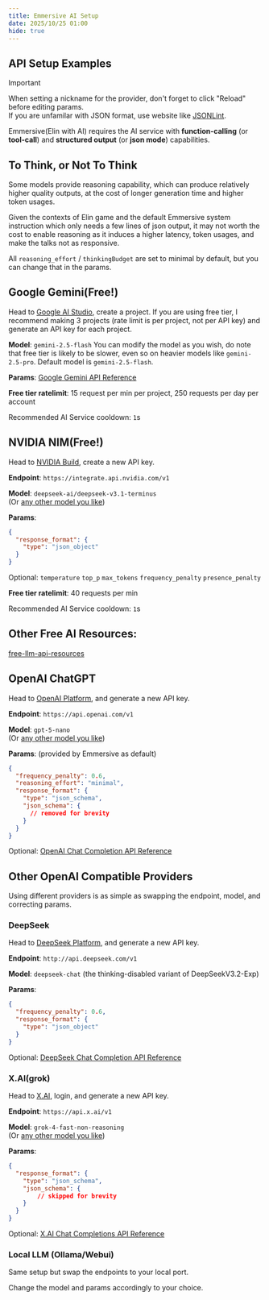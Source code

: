 ```yaml
---
title: Emmersive AI Setup
date: 2025/10/25 01:00
hide: true
---
```


## API Setup Examples

> [!Important]
> When setting a nickname for the provider, don't forget to click "Reload" before editing params.   
> If you are unfamilar with JSON format, use website like [JSONLint](https://jsonlint.com/).

Emmersive(Elin with AI) requires the AI service with **function-calling** (or **tool-call**) and **structured output** (or **json mode**) capabilities.

## To Think, or Not To Think 

Some models provide reasoning capability, which can produce relatively higher quality outputs, at the cost of longer generation time and higher token usages. 

Given the contexts of Elin game and the default Emmersive system instruction which only needs a few lines of json output, it may not worth the cost to enable reasoning as it induces a higher latency, token usages, and make the talks not as responsive.

All `reasoning_effort` / `thinkingBudget` are set to minimal by default, but you can change that in the params.

## Google Gemini(Free!)

Head to [Google AI Studio](https://aistudio.google.com/projects), create a project. If you are using free tier, I recommend making 3 projects (rate limit is per project, not per API key) and generate an API key for each project.

**Model**: `gemini-2.5-flash` You can modify the model as you wish, do note that free tier is likely to be slower, even so on heavier models like `gemini-2.5-pro`.  Default model is `gemini-2.5-flash`.

**Params**:
[Google Gemini API Reference](https://ai.google.dev/api/generate-content#request-body)

**Free tier ratelimit**: 15 request per min per project, 250 requests per day per account

Recommended AI Service cooldown: `1`s

## NVIDIA NIM(Free!)

Head to [NVIDIA Build](https://build.nvidia.com/settings/api-keys), create a new API key.

**Endpoint**: `https://integrate.api.nvidia.com/v1`<C prev />  

**Model**: `deepseek-ai/deepseek-v3.1-terminus`<C prev />  
(Or [any other model you like](https://docs.api.nvidia.com/nim/reference/deepseek-ai-deepseek-v3_1-terminus))

**Params**:
```json
{
  "response_format": {
    "type": "json_object"
  }
}
```
Optional: `temperature` `top_p` `max_tokens` `frequency_penalty` `presence_penalty`

**Free tier ratelimit**: 40 requests per min

Recommended AI Service cooldown: `1`s

## Other Free AI Resources:

[free-llm-api-resources](https://github.com/cheahjs/free-llm-api-resources)

## OpenAI ChatGPT

Head to [OpenAI Platform](https://platform.openai.com/api-keys), and generate a new API key.

**Endpoint**: `https://api.openai.com/v1`<C prev />

**Model**: `gpt-5-nano`<C prev />  
(Or [any other model you like](https://platform.openai.com/docs/pricing))

**Params**: (provided by Emmersive as default)
```json
{
  "frequency_penalty": 0.6,
  "reasoning_effort": "minimal",
  "response_format": {
    "type": "json_schema",
    "json_schema": {
      // removed for brevity
    }
  }
}
```
Optional: [OpenAI Chat Completion API Reference](https://platform.openai.com/docs/api-reference/chat/create)

## Other OpenAI Compatible Providers

Using different providers is as simple as swapping the endpoint, model, and correcting params.

### DeepSeek

Head to [DeepSeek Platform](https://platform.deepseek.com/api_keys), and generate a new API key.

**Endpoint**: `http://api.deepseek.com/v1`<C prev /> 

**Model**: `deepseek-chat`<C prev /> (the thinking-disabled variant of DeepSeekV3.2-Exp)

**Params**:
```json
{
  "frequency_penalty": 0.6,
  "response_format": {
    "type": "json_object"
  }
}
```
Optional: [DeepSeek Chat Completion API Reference](https://api-docs.deepseek.com/api/create-chat-completion)

### X.AI(grok)

Head to [X.AI](https://docs.x.ai/docs/models), login, and generate a new API key.

**Endpoint**: `https://api.x.ai/v1`<C prev />

**Model**: `grok-4-fast-non-reasoning`<C prev />  
(Or [any other model you like](https://docs.x.ai/docs/models))

**Params**:
```json
{
  "response_format": {
    "type": "json_schema",
    "json_schema": {
        // skipped for brevity
    }
  }
}
```
Optional: [X.AI Chat Completions API Reference](https://docs.x.ai/docs/api-reference#chat-completions)

### Local LLM (Ollama/Webui)

Same setup but swap the endpoints to your local port.

Change the model and params accordingly to your choice.